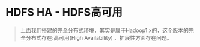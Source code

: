 # HDFS HA - HDFS高可用

>上面我们搭建的完全分布式环境，其实是属于Hadoop1.x的，这个版本的完全分布式存在:高可用(High Availability) 、扩展性方面存在问题。